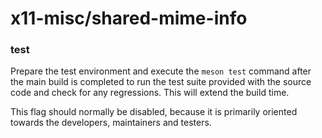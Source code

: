 # x11-misc/shared-mime-info

### test
Prepare the test environment and execute the `meson test` command after the main build is completed to run the test suite provided with the source code and check for any regressions. This will extend the build time.

This flag should normally be disabled, because it is primarily oriented towards the developers, maintainers and testers.
